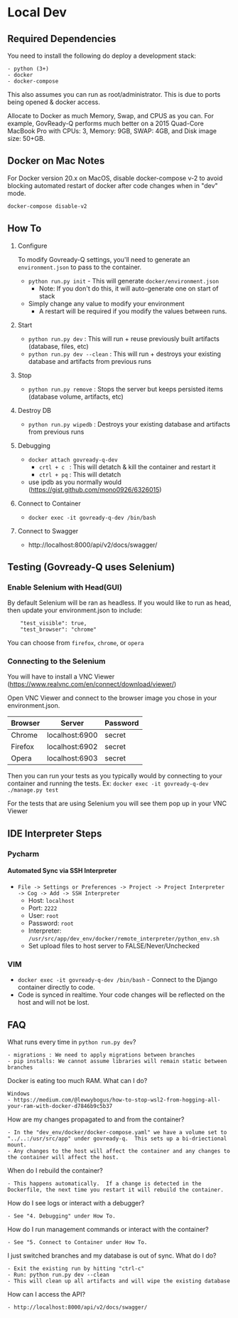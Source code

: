 # Local Dev
## Required Dependencies
You need to install the following do deploy a development stack:

    - python (3+)
    - docker
    - docker-compose
    
This also assumes you can run as root/administrator.  This is due to ports being opened & docker access.

Allocate to Docker as much Memory, Swap, and CPUS as you can. For example, GovReady-Q performs much better on a 2015 Quad-Core MacBook Pro with CPUs: 3, Memory: 9GB, SWAP: 4GB, and Disk image size: 50+GB.

## Docker on Mac Notes

For Docker version 20.x on MacOS, disable docker-compose v-2 to avoid blocking automated restart of docker after code changes when in "dev" mode.

```bash
docker-compose disable-v2
```

## How To
1. Configure

    To modify Govready-Q settings, you'll need to generate an `environment.json` to pass to the container.
    - `python run.py init` - This will generate `docker/environment.json` 
        * Note: If you don't do this, it will auto-generate one on start of stack
    - Simply change any value to modify your environment
        * A restart will be required if you modify the values between runs.
     
2. Start
    -  `python run.py dev`         : This will run + reuse previously built artifacts (database, files, etc)
    -  `python run.py dev --clean` : This will run + destroys your existing database and artifacts from previous runs
    
3. Stop
    -  `python run.py remove` : Stops the server but keeps persisted items (database volume, artifacts, etc)

4. Destroy DB
    -  `python run.py wipedb` : Destroys your existing database and artifacts from previous runs
    
5. Debugging
    - `docker attach govready-q-dev`
        - `crtl + c ` : This will detatch & kill the container and restart it
        - `ctrl + pq` : This will detatch
    - use ipdb as you normally would (https://gist.github.com/mono0926/6326015)
    
6. Connect to Container
    - `docker exec -it govready-q-dev /bin/bash`

7. Connect to Swagger
    - http://localhost:8000/api/v2/docs/swagger/

## Testing (Govready-Q uses Selenium)
###  Enable Selenium with Head(GUI)
By default Selenium will be ran as headless.  If you would like to run as head, then update your
environment.json to include:
```
    "test_visible": true,
    "test_browser": "chrome" 
```````````
You can choose from `firefox`, `chrome`, or `opera`

### Connecting to the Selenium
You will have to install a VNC Viewer (https://www.realvnc.com/en/connect/download/viewer/)

Open VNC Viewer and connect to the browser image you chose in your environment.json.

| Browser | Server         | Password |
|---------|----------------|----------|
| Chrome  | localhost:6900 | secret   |
| Firefox | localhost:6902 | secret   |
| Opera   | localhost:6903 | secret   |

Then you can run your tests as you typically would by connecting to your container and running the tests.  Ex: 
`docker exec -it govready-q-dev ./manage.py test`

For the tests that are using Selenium you will see them pop up in your VNC Viewer

## IDE Interpreter Steps

### Pycharm
#### Automated Sync via SSH Interpreter
- `File -> Settings or Preferences -> Project -> Project Interpreter  -> Cog -> Add -> SSH Interpreter`
    - Host: `localhost`
    - Port: `2222`
    - User: `root`
    - Password: `root`
    - Interpreter: `/usr/src/app/dev_env/docker/remote_interpreter/python_env.sh`
    - Set upload files to host server to FALSE/Never/Unchecked

### VIM
- `docker exec -it govready-q-dev /bin/bash` - Connect to the Django container directly to code.
- Code is synced in realtime.  Your code changes will be reflected on the host and will not be lost.


## FAQ

What runs every time in `python run.py dev`?
    
    - migrations : We need to apply migrations between branches
    - pip installs: We cannot assume libraries will remain static between branches
    
Docker is eating too much RAM.  What can I do?
    
    Windows
    - https://medium.com/@lewwybogus/how-to-stop-wsl2-from-hogging-all-your-ram-with-docker-d7846b9c5b37
    
How are my changes propagated to and from the container?      

    - In the "dev_env/docker/docker-compose.yaml" we have a volume set to "../..:/usr/src/app" under govready-q.  This sets up a bi-driectional mount.  
    - Any changes to the host will affect the container and any changes to the container will affect the host.
    
When do I rebuild the container?

    - This happens automatically.  If a change is detected in the Dockerfile, the next time you restart it will rebuild the container.
    
How do I see logs or interact with a debugger?

    - See "4. Debugging" under How To.  
    
How do I run management commands or interact with the container?

    - See "5. Connect to Container under How To.  
    
I just switched branches and my database is out of sync.  What do I do?

    - Exit the existing run by hitting "ctrl-c"
    - Run: python run.py dev --clean
    - This will clean up all artifacts and will wipe the existing database

How can I access the API?

    - http://localhost:8000/api/v2/docs/swagger/

